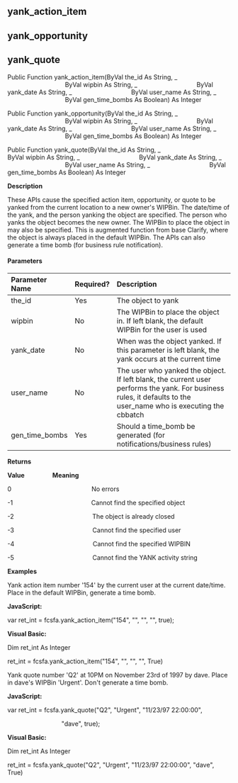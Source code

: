 yank_action_item
------------------

yank_opportunity
----------------

yank_quote
----------

Public Function yank_action_item(ByVal the_id As String, _
                                 ByVal wipbin As String, _
                                 ByVal yank_date As String, _
                                 ByVal user_name As String, _
                                 ByVal gen_time_bombs As Boolean) As Integer

Public Function yank_opportunity(ByVal the_id As String, _
                                 ByVal wipbin As String, _
                                 ByVal yank_date As String, _
                                 ByVal user_name As String, _
                                 ByVal gen_time_bombs As Boolean) As Integer

Public Function yank_quote(ByVal the_id As String, _
                                 ByVal wipbin As String, _
                                 ByVal yank_date As String, _
                                 ByVal user_name As String, _
                                 ByVal gen_time_bombs As Boolean) As Integer

**Description**

These APIs cause the specified action item, opportunity, or quote to be yanked from the current location to a new owner's WIPBin. The date/time of the yank, and the person yanking the object are specified. The person who yanks the object becomes the new owner. The WIPBin to place the object in may also be specified. This is augmented function from base Clarify, where the object is always placed in the default WIPBin. The APIs can also generate a time bomb (for business rule notification).

#### Parameters

| Parameter Name | Required? | Description |
|:--- |:--- |:--- |
| the_id | Yes | The object to yank |
| wipbin | No | The WIPBin to place the object in. If left blank, the default WIPBin for the user is used |
| yank_date | No | When was the object yanked. If this parameter is left blank, the yank occurs at the current time |
| user_name | No | The user who yanked the object. If left blank, the current user performs the yank. For business rules, it defaults to the user_name who is executing the cbbatch |
| gen_time_bombs | Yes | Should a time_bomb be generated (for notifications/business rules) |

**Returns**

**Value**                **Meaning**

0                                              No errors

-1                                             Cannot find the specified object

-2                                             The object is already closed

-3                                             Cannot find the specified user

-4                                             Cannot find the specified WIPBIN

-5                                             Cannot find the YANK activity string

**Examples**

 Yank action item number '154' by the current user at the current date/time. Place in the default WIPBin, generate a time bomb.

**JavaScript:**

var ret_int = fcsfa.yank_action_item("154", "", "", "", true);

**Visual Basic:**

Dim ret_int As Integer

ret_int = fcsfa.yank_action_item("154", "", "", "", True)

 Yank quote number 'Q2' at 10PM on November 23rd of 1997 by dave. Place in dave's WIPBin 'Urgent'. Don't generate a time bomb.

**JavaScript:**

var ret_int = fcsfa.yank_quote("Q2", "Urgent", "11/23/97 22:00:00",

                               "dave", true);

**Visual Basic:**

Dim ret_int As Integer

ret_int = fcsfa.yank_quote("Q2", "Urgent", "11/23/97 22:00:00", "dave", True)